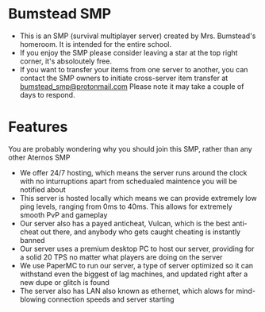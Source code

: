 # Bumstead SMP
- This is an SMP (survival multiplayer server) created by Mrs. Bumstead's homeroom. It is intended for the entire school.
- If you enjoy the SMP please consider leaving a star at the top right corner, it's absoloutely free.
- If you want to transfer your items from one server to another, you can contact the SMP owners to initiate cross-server item transfer at bumstead_smp@protonmail.com Please note it may take a couple of days to respond.

# Features
You are probably wondering why you should join this SMP, rather than any other Aternos SMP
- We offer 24/7 hosting, which means the server runs around the clock with no inturruptions apart from schedualed maintence you will be notified about
- This server is hosted locally which means we can provide extremely low ping levels, ranging from 0ms to 40ms. This allows for extremely smooth PvP and gameplay
- Our server also has a payed anticheat, Vulcan, which is the best anti-cheat out there, and anybody who gets caught cheating is instantly banned
- Our server uses a premium desktop PC to host our server, providing for a solid 20 TPS no matter what players are doing on the server
- We use PaperMC to run our server, a type of server optimized so it can withstand even the biggest of lag machines, and updated right after a new dupe or glitch is found
- The server also has LAN also known as ethernet, which alows for mind-blowing connection speeds and server starting
